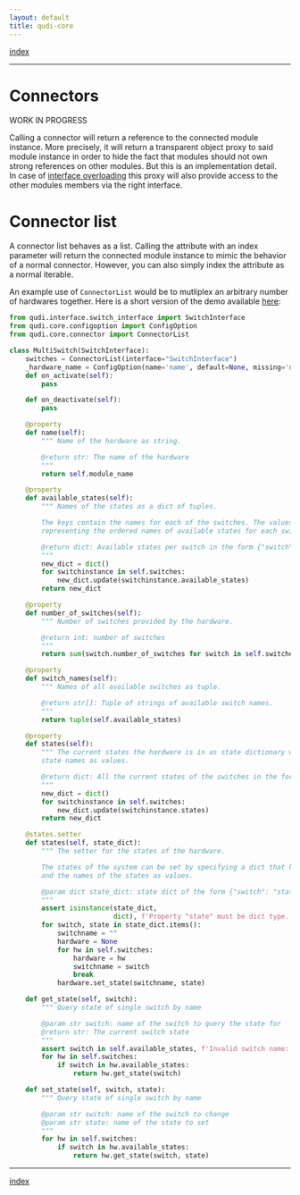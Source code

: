 ```yaml
---
layout: default
title: qudi-core
---
```


[index](../index.md)

---

# Connectors

WORK IN PROGRESS

Calling a connector will return a reference to the connected module instance. More precisely, it 
will return a transparent object proxy to said module instance in order to hide the fact that 
modules should not own strong references on other modules. But this is an implementation detail.  
In case of [interface overloading](../404.md) this proxy will also provide access to the other 
modules members via the right interface. 

# Connector list

A connector list behaves as a list. Calling the attribute with an index
parameter will return the connected module instance to mimic the behavior of a
normal connector. However, you can also simply index the attribute as a normal
iterable.

An example use of `ConnectorList` would be to mutliplex an arbitrary number of
hardwares together. Here is a short version of the demo available [here](https://github.com/Klafyvel/test-qudi-connectorlist):
```python
from qudi.interface.switch_interface import SwitchInterface
from qudi.core.configoption import ConfigOption
from qudi.core.connector import ConnectorList

class MultiSwitch(SwitchInterface):
    switches = ConnectorList(interface="SwitchInterface")
    _hardware_name = ConfigOption(name='name', default=None, missing='nothing')
    def on_activate(self):
        pass

    def on_deactivate(self):
        pass

    @property
    def name(self):
        """ Name of the hardware as string.

        @return str: The name of the hardware
        """
        return self.module_name

    @property
    def available_states(self):
        """ Names of the states as a dict of tuples.

        The keys contain the names for each of the switches. The values are tuples of strings
        representing the ordered names of available states for each switch.

        @return dict: Available states per switch in the form {"switch": ("state1", "state2")}
        """
        new_dict = dict()
        for switchinstance in self.switches:
            new_dict.update(switchinstance.available_states)
        return new_dict

    @property
    def number_of_switches(self):
        """ Number of switches provided by the hardware.

        @return int: number of switches
        """
        return sum(switch.number_of_switches for switch in self.switches)

    @property
    def switch_names(self):
        """ Names of all available switches as tuple.

        @return str[]: Tuple of strings of available switch names.
        """
        return tuple(self.available_states)

    @property
    def states(self):
        """ The current states the hardware is in as state dictionary with switch names as keys and
        state names as values.

        @return dict: All the current states of the switches in the form {"switch": "state"}
        """
        new_dict = dict()
        for switchinstance in self.switches:
            new_dict.update(switchinstance.states)
        return new_dict

    @states.setter
    def states(self, state_dict):
        """ The setter for the states of the hardware.

        The states of the system can be set by specifying a dict that has the switch names as keys
        and the names of the states as values.

        @param dict state_dict: state dict of the form {"switch": "state"}
        """
        assert isinstance(state_dict,
                          dict), f'Property "state" must be dict type. Received: {type(state_dict)}'
        for switch, state in state_dict.items():
            switchname = ""
            hardware = None
            for hw in self.switches:
                hardware = hw
                switchname = switch
                break
            hardware.set_state(switchname, state)

    def get_state(self, switch):
        """ Query state of single switch by name

        @param str switch: name of the switch to query the state for
        @return str: The current switch state
        """
        assert switch in self.available_states, f'Invalid switch name: "{switch}"'
        for hw in self.switches:
            if switch in hw.available_states:
                return hw.get_state(switch)

    def set_state(self, switch, state):
        """ Query state of single switch by name

        @param str switch: name of the switch to change
        @param str state: name of the state to set
        """
        for hw in self.switches:
            if switch in hw.available_states:
                return hw.get_state(switch, state)
```

---

[index](../index.md)

